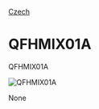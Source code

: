 
[Czech](./README.cs.md)
<!--- module --->
# QFHMIX01A
<!--- Emodule --->

<!--- subtitle --->QFHMIX01A<!--- Esubtitle --->

![QFHMIX01A]()

<!--- description --->None<!--- Edescription --->
            